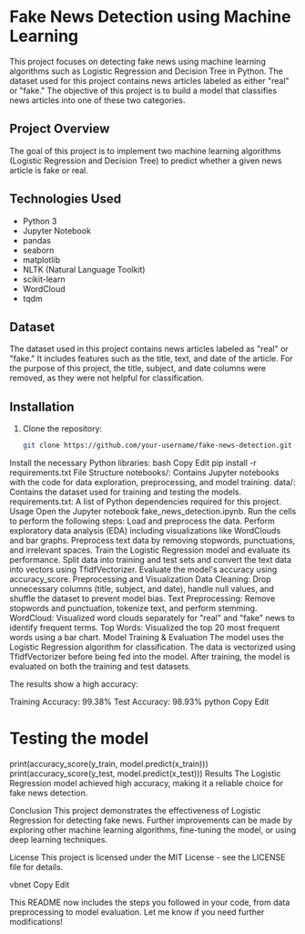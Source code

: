 # Fake News Detection using Machine Learning

This project focuses on detecting fake news using machine learning algorithms such as Logistic Regression and Decision Tree in Python. The dataset used for this project contains news articles labeled as either "real" or "fake." The objective of this project is to build a model that classifies news articles into one of these two categories.

## Project Overview

The goal of this project is to implement two machine learning algorithms (Logistic Regression and Decision Tree) to predict whether a given news article is fake or real. 

## Technologies Used

- Python 3
- Jupyter Notebook
- pandas
- seaborn
- matplotlib
- NLTK (Natural Language Toolkit)
- scikit-learn
- WordCloud
- tqdm

## Dataset

The dataset used in this project contains news articles labeled as "real" or "fake." It includes features such as the title, text, and date of the article. For the purpose of this project, the title, subject, and date columns were removed, as they were not helpful for classification.

## Installation

1. Clone the repository:
   ```bash
   git clone https://github.com/your-username/fake-news-detection.git
Install the necessary Python libraries:
bash
Copy
Edit
pip install -r requirements.txt
File Structure
notebooks/: Contains Jupyter notebooks with the code for data exploration, preprocessing, and model training.
data/: Contains the dataset used for training and testing the models.
requirements.txt: A list of Python dependencies required for this project.
Usage
Open the Jupyter notebook fake_news_detection.ipynb.
Run the cells to perform the following steps:
Load and preprocess the data.
Perform exploratory data analysis (EDA) including visualizations like WordClouds and bar graphs.
Preprocess text data by removing stopwords, punctuations, and irrelevant spaces.
Train the Logistic Regression model and evaluate its performance.
Split data into training and test sets and convert the text data into vectors using TfidfVectorizer.
Evaluate the model's accuracy using accuracy_score.
Preprocessing and Visualization
Data Cleaning: Drop unnecessary columns (title, subject, and date), handle null values, and shuffle the dataset to prevent model bias.
Text Preprocessing: Remove stopwords and punctuation, tokenize text, and perform stemming.
WordCloud: Visualized word clouds separately for "real" and "fake" news to identify frequent terms.
Top Words: Visualized the top 20 most frequent words using a bar chart.
Model Training & Evaluation
The model uses the Logistic Regression algorithm for classification. The data is vectorized using TfidfVectorizer before being fed into the model. After training, the model is evaluated on both the training and test datasets.

The results show a high accuracy:

Training Accuracy: 99.38%
Test Accuracy: 98.93%
python
Copy
Edit
# Testing the model
print(accuracy_score(y_train, model.predict(x_train)))
print(accuracy_score(y_test, model.predict(x_test)))
Results
The Logistic Regression model achieved high accuracy, making it a reliable choice for fake news detection.

Conclusion
This project demonstrates the effectiveness of Logistic Regression for detecting fake news. Further improvements can be made by exploring other machine learning algorithms, fine-tuning the model, or using deep learning techniques.

License
This project is licensed under the MIT License - see the LICENSE file for details.

vbnet
Copy
Edit

This README now includes the steps you followed in your code, from data preprocessing to model evaluation. Let me know if you need further modifications!






